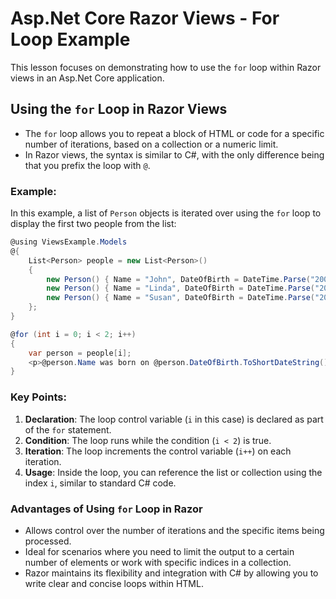 
# Asp.Net Core Razor Views - For Loop Example

This lesson focuses on demonstrating how to use the `for` loop within Razor views in an Asp.Net Core application.

## Using the `for` Loop in Razor Views

- The `for` loop allows you to repeat a block of HTML or code for a specific number of iterations, based on a collection or a numeric limit.
- In Razor views, the syntax is similar to C#, with the only difference being that you prefix the loop with `@`.

### Example:

In this example, a list of `Person` objects is iterated over using the `for` loop to display the first two people from the list:

```csharp
@using ViewsExample.Models
@{
    List<Person> people = new List<Person>()
    {
        new Person() { Name = "John", DateOfBirth = DateTime.Parse("2000-05-06"), PersonGender = Gender.Male},
        new Person() { Name = "Linda", DateOfBirth = DateTime.Parse("2005-01-09"), PersonGender = Gender.Female},
        new Person() { Name = "Susan", DateOfBirth = DateTime.Parse("2008-07-12"), PersonGender = Gender.Other}
    };
}

@for (int i = 0; i < 2; i++)
{
    var person = people[i];
    <p>@person.Name was born on @person.DateOfBirth.ToShortDateString() and identifies as @person.PersonGender.</p>
}
```

### Key Points:

1. **Declaration**: The loop control variable (`i` in this case) is declared as part of the `for` statement.
2. **Condition**: The loop runs while the condition (`i < 2`) is true.
3. **Iteration**: The loop increments the control variable (`i++`) on each iteration.
4. **Usage**: Inside the loop, you can reference the list or collection using the index `i`, similar to standard C# code.

### Advantages of Using `for` Loop in Razor

- Allows control over the number of iterations and the specific items being processed.
- Ideal for scenarios where you need to limit the output to a certain number of elements or work with specific indices in a collection.
- Razor maintains its flexibility and integration with C# by allowing you to write clear and concise loops within HTML.

